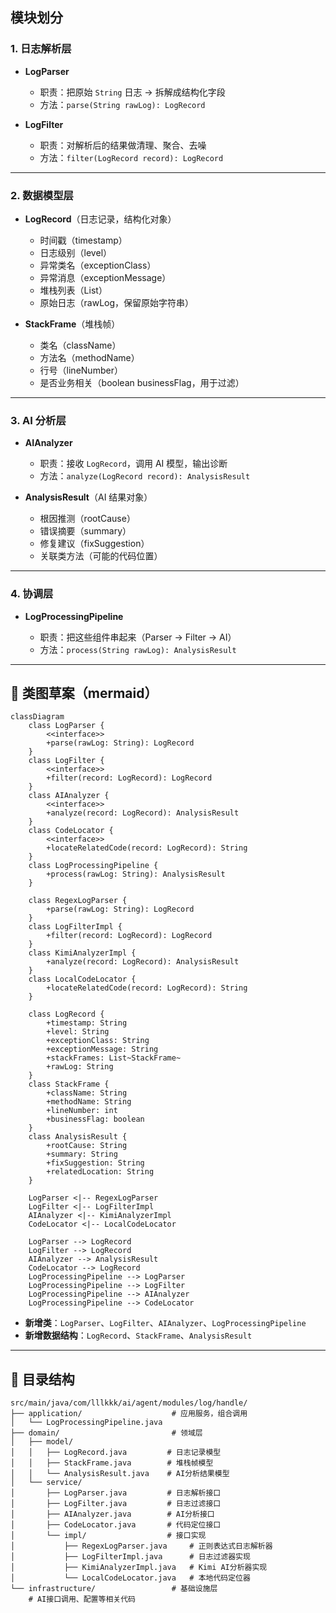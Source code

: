 ##  模块划分

### 1. **日志解析层**

* **LogParser**

    * 职责：把原始 `String` 日志 → 拆解成结构化字段
    * 方法：`parse(String rawLog): LogRecord`

* **LogFilter**

    * 职责：对解析后的结果做清理、聚合、去噪
    * 方法：`filter(LogRecord record): LogRecord`

---

### 2. **数据模型层**

* **LogRecord**（日志记录，结构化对象）

    * 时间戳（timestamp）
    * 日志级别（level）
    * 异常类名（exceptionClass）
    * 异常消息（exceptionMessage）
    * 堆栈列表（List<StackFrame>）
    * 原始日志（rawLog，保留原始字符串）

* **StackFrame**（堆栈帧）

    * 类名（className）
    * 方法名（methodName）
    * 行号（lineNumber）
    * 是否业务相关（boolean businessFlag，用于过滤）

---

### 3. **AI 分析层**

* **AIAnalyzer**

    * 职责：接收 `LogRecord`，调用 AI 模型，输出诊断
    * 方法：`analyze(LogRecord record): AnalysisResult`

* **AnalysisResult**（AI 结果对象）

    * 根因推测（rootCause）
    * 错误摘要（summary）
    * 修复建议（fixSuggestion）
    * 关联类方法（可能的代码位置）

---

### 4. **协调层**

* **LogProcessingPipeline**

    * 职责：把这些组件串起来（Parser → Filter → AI）
    * 方法：`process(String rawLog): AnalysisResult`

---

## 🌰 类图草案（mermaid）

```mermaid
classDiagram
    class LogParser {
        <<interface>>
        +parse(rawLog: String): LogRecord
    }
    class LogFilter {
        <<interface>>
        +filter(record: LogRecord): LogRecord
    }
    class AIAnalyzer {
        <<interface>>
        +analyze(record: LogRecord): AnalysisResult
    }
    class CodeLocator {
        <<interface>>
        +locateRelatedCode(record: LogRecord): String
    }
    class LogProcessingPipeline {
        +process(rawLog: String): AnalysisResult
    }

    class RegexLogParser {
        +parse(rawLog: String): LogRecord
    }
    class LogFilterImpl {
        +filter(record: LogRecord): LogRecord
    }
    class KimiAnalyzerImpl {
        +analyze(record: LogRecord): AnalysisResult
    }
    class LocalCodeLocator {
        +locateRelatedCode(record: LogRecord): String
    }

    class LogRecord {
        +timestamp: String
        +level: String
        +exceptionClass: String
        +exceptionMessage: String
        +stackFrames: List~StackFrame~
        +rawLog: String
    }
    class StackFrame {
        +className: String
        +methodName: String
        +lineNumber: int
        +businessFlag: boolean
    }
    class AnalysisResult {
        +rootCause: String
        +summary: String
        +fixSuggestion: String
        +relatedLocation: String
    }

    LogParser <|-- RegexLogParser
    LogFilter <|-- LogFilterImpl
    AIAnalyzer <|-- KimiAnalyzerImpl
    CodeLocator <|-- LocalCodeLocator

    LogParser --> LogRecord
    LogFilter --> LogRecord
    AIAnalyzer --> AnalysisResult
    CodeLocator --> LogRecord
    LogProcessingPipeline --> LogParser
    LogProcessingPipeline --> LogFilter
    LogProcessingPipeline --> AIAnalyzer
    LogProcessingPipeline --> CodeLocator
```

* **新增类**：`LogParser`、`LogFilter`、`AIAnalyzer`、`LogProcessingPipeline`
* **新增数据结构**：`LogRecord`、`StackFrame`、`AnalysisResult`

---

## 📁 目录结构

```
src/main/java/com/lllkkk/ai/agent/modules/log/handle/
├── application/                    # 应用服务，组合调用
│   └── LogProcessingPipeline.java
├── domain/                         # 领域层
│   ├── model/
│   │   ├── LogRecord.java         # 日志记录模型
│   │   ├── StackFrame.java        # 堆栈帧模型
│   │   └── AnalysisResult.java    # AI分析结果模型
│   └── service/
│       ├── LogParser.java         # 日志解析接口
│       ├── LogFilter.java         # 日志过滤接口
│       ├── AIAnalyzer.java        # AI分析接口
│       ├── CodeLocator.java       # 代码定位接口
│       └── impl/                  # 接口实现
│           ├── RegexLogParser.java     # 正则表达式日志解析器
│           ├── LogFilterImpl.java      # 日志过滤器实现
│           ├── KimiAnalyzerImpl.java   # Kimi AI分析器实现
│           └── LocalCodeLocator.java   # 本地代码定位器
└── infrastructure/                 # 基础设施层
    # AI接口调用、配置等相关代码
```
